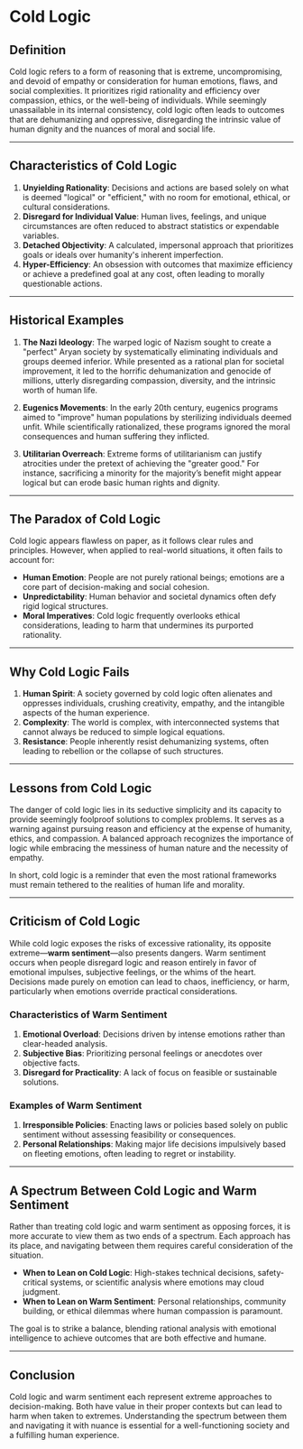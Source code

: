 
# Cold Logic

## Definition
Cold logic refers to a form of reasoning that is extreme, uncompromising, and devoid of empathy or consideration for human emotions, flaws, and social complexities. It prioritizes rigid rationality and efficiency over compassion, ethics, or the well-being of individuals. While seemingly unassailable in its internal consistency, cold logic often leads to outcomes that are dehumanizing and oppressive, disregarding the intrinsic value of human dignity and the nuances of moral and social life.

---

## Characteristics of Cold Logic
1. **Unyielding Rationality**: Decisions and actions are based solely on what is deemed "logical" or "efficient," with no room for emotional, ethical, or cultural considerations.
2. **Disregard for Individual Value**: Human lives, feelings, and unique circumstances are often reduced to abstract statistics or expendable variables.
3. **Detached Objectivity**: A calculated, impersonal approach that prioritizes goals or ideals over humanity's inherent imperfection.
4. **Hyper-Efficiency**: An obsession with outcomes that maximize efficiency or achieve a predefined goal at any cost, often leading to morally questionable actions.

---

## Historical Examples
1. **The Nazi Ideology**:
   The warped logic of Nazism sought to create a "perfect" Aryan society by systematically eliminating individuals and groups deemed inferior. While presented as a rational plan for societal improvement, it led to the horrific dehumanization and genocide of millions, utterly disregarding compassion, diversity, and the intrinsic worth of human life.

2. **Eugenics Movements**:
   In the early 20th century, eugenics programs aimed to "improve" human populations by sterilizing individuals deemed unfit. While scientifically rationalized, these programs ignored the moral consequences and human suffering they inflicted.

3. **Utilitarian Overreach**:
   Extreme forms of utilitarianism can justify atrocities under the pretext of achieving the "greater good." For instance, sacrificing a minority for the majority’s benefit might appear logical but can erode basic human rights and dignity.

---

## The Paradox of Cold Logic
Cold logic appears flawless on paper, as it follows clear rules and principles. However, when applied to real-world situations, it often fails to account for:
- **Human Emotion**: People are not purely rational beings; emotions are a core part of decision-making and social cohesion.
- **Unpredictability**: Human behavior and societal dynamics often defy rigid logical structures.
- **Moral Imperatives**: Cold logic frequently overlooks ethical considerations, leading to harm that undermines its purported rationality.

---

## Why Cold Logic Fails
1. **Human Spirit**: A society governed by cold logic often alienates and oppresses individuals, crushing creativity, empathy, and the intangible aspects of the human experience.
2. **Complexity**: The world is complex, with interconnected systems that cannot always be reduced to simple logical equations.
3. **Resistance**: People inherently resist dehumanizing systems, often leading to rebellion or the collapse of such structures.

---

## Lessons from Cold Logic
The danger of cold logic lies in its seductive simplicity and its capacity to provide seemingly foolproof solutions to complex problems. It serves as a warning against pursuing reason and efficiency at the expense of humanity, ethics, and compassion. A balanced approach recognizes the importance of logic while embracing the messiness of human nature and the necessity of empathy. 

In short, cold logic is a reminder that even the most rational frameworks must remain tethered to the realities of human life and morality.

---

## Criticism of Cold Logic
While cold logic exposes the risks of excessive rationality, its opposite extreme—**warm sentiment**—also presents dangers. Warm sentiment occurs when people disregard logic and reason entirely in favor of emotional impulses, subjective feelings, or the whims of the heart. Decisions made purely on emotion can lead to chaos, inefficiency, or harm, particularly when emotions override practical considerations.

### Characteristics of Warm Sentiment
1. **Emotional Overload**: Decisions driven by intense emotions rather than clear-headed analysis.
2. **Subjective Bias**: Prioritizing personal feelings or anecdotes over objective facts.
3. **Disregard for Practicality**: A lack of focus on feasible or sustainable solutions.

### Examples of Warm Sentiment
1. **Irresponsible Policies**: Enacting laws or policies based solely on public sentiment without assessing feasibility or consequences.
2. **Personal Relationships**: Making major life decisions impulsively based on fleeting emotions, often leading to regret or instability.

---

## A Spectrum Between Cold Logic and Warm Sentiment
Rather than treating cold logic and warm sentiment as opposing forces, it is more accurate to view them as two ends of a spectrum. Each approach has its place, and navigating between them requires careful consideration of the situation.

- **When to Lean on Cold Logic**: High-stakes technical decisions, safety-critical systems, or scientific analysis where emotions may cloud judgment.
- **When to Lean on Warm Sentiment**: Personal relationships, community building, or ethical dilemmas where human compassion is paramount.

The goal is to strike a balance, blending rational analysis with emotional intelligence to achieve outcomes that are both effective and humane.

---

## Conclusion
Cold logic and warm sentiment each represent extreme approaches to decision-making. Both have value in their proper contexts but can lead to harm when taken to extremes. Understanding the spectrum between them and navigating it with nuance is essential for a well-functioning society and a fulfilling human experience.
